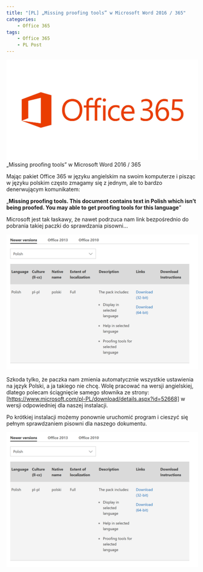 ```yaml
---
title: "[PL] „Missing proofing tools” w Microsoft Word 2016 / 365"
categories:
    - Office 365
tags:
    - Office 365
    - PL Post
---
```


!["[PL] „Missing proofing tools” w Microsoft Word 2016 / 365"](/assets/images/posts/missing-proofing-tools-w-microsoft-word-2016-365/top.jpg)„Missing proofing tools” w Microsoft Word 2016 / 365

Mając pakiet Office 365 w języku angielskim na swoim komputerze i pisząc w języku polskim często zmagamy się z jednym, ale to bardzo denerwującym komunikatem:

„**Missing proofing tools. This document contains text in Polish which isn’t being proofed. You may able to get proofing tools for this language**”

Microsoft jest tak łaskawy, że nawet podrzuca nam link bezpośrednio do pobrania takiej paczki do sprawdzania pisowni…

!["[PL] „Missing proofing tools” w Microsoft Word 2016 / 365"](/assets/images/posts/missing-proofing-tools-w-microsoft-word-2016-365/01.png)

Szkoda tylko, że paczka nam zmienia automatycznie wszystkie ustawienia na język Polski, a ja takiego nie chcę. Wolę pracować na wersji angielskiej, dlatego polecam ściągnięcie samego słownika ze strony: [https://www.microsoft.com/pl-PL/download/details.aspx?id=52668] w wersji odpowiedniej dla naszej instalacji.

Po krótkiej instalacji możemy ponownie uruchomić program i cieszyć się pełnym sprawdzaniem pisowni dla naszego dokumentu.

!["[PL] „Missing proofing tools” w Microsoft Word 2016 / 365"](/assets/images/posts/missing-proofing-tools-w-microsoft-word-2016-365/01.png)
